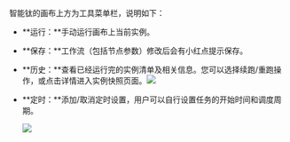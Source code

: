 智能钛的画布上方为工具菜单栏，说明如下：

- **运行：**手动运行画布上当前实例。
- **保存：**工作流（包括节点参数）修改后会有小红点提示保存。
- **历史：**查看已经运行完的实例清单及相关信息。您可以选择续跑/重跑操作，或点击详情进入实例快照页面。![](https://main.qcloudimg.com/raw/89be339c66bd05a79e0ddc63083d73a3.png)

- **定时：**添加/取消定时设置，用户可以自行设置任务的开始时间和调度周期。

   ![](https://main.qcloudimg.com/raw/1ad12dfcc85d42fc5053d224a9c6b489.png)



